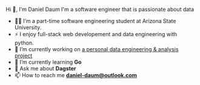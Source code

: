 Hi 👋, I'm Daniel Daum
I'm a software engineer that is passionate about data

- 👨‍💻 I’m a part-time software engineering student at Arizona State University.
- ⚡ I enjoy full-stack web developement and data engineering with python.
- 🔭 I’m currently working on [a personal data engineering & analysis project](https://github.com/daniel-daum/data_pipelines)
- 🌱 I’m currently learning **Go**
- 💬 Ask me about **Dagster**
- 📫 How to reach me **daniel-daum@outlook.com**
